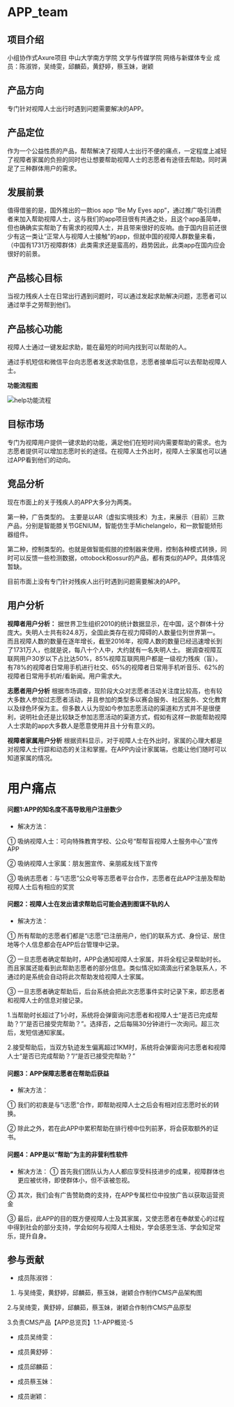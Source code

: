 # APP_team

## 项目介绍

小组协作式Axure项目 中山大学南方学院 文学与传媒学院 网络与新媒体专业 成员：陈淑铧，吴绮雯，邱麟茹，黄舒婷，蔡玉妹，谢颖

## 产品方向

专门针对视障人士出行时遇到问题需要解决的APP。

## 产品定位

作为一个公益性质的产品，帮帮解决了视障人士出行不便的痛点，一定程度上减轻了视障者家属的负担的同时也让想要帮助视障人士的志愿者有途径去帮助。同时满足了三种群体用户的需求。

## 发展前景

值得借鉴的是，国外推出的一款ios app “Be My Eyes app”，通过推广吸引消费者来加入帮助视障人士，这与我们的app项目很有共通之处，且这个app虽简单，但也确确实实帮助了有需求的视障人士，并且带来很好的反响。由于国内目前还很少有这一类让“正常人与视障人士接触”的app，但就中国的视障人群数量来看，（中国有1731万视障群体）此类需求还是蛮高的，趋势因此，此类app在国内应会很好的前景。

## 产品核心目标

当视力残疾人士在日常出行遇到问题时，可以通过发起求助解决问题，志愿者可以通过举手之劳帮到他们。

## 产品核心功能

视障人士通过一键发起求助，能在最短的时间内找到可以帮助的人。

通过手机短信和微信平台向志愿者发送求助信息，志愿者接单后可以去帮助视障人士。

**功能流程图**

![help功能流程](https://images.gitee.com/uploads/images/2019/1216/182716_7f5cf513_1532308.png "help.png")

## 目标市场

专门为视障用户提供一键求助的功能，满足他们在短时间内需要帮助的需求。也为志愿者提供可以增加志愿时长的途径。在视障人士外出时，视障人士家属也可以通过APP看到他们的动向。

## 竞品分析

现在市面上的关于残疾人的APP大多分为两类。 

第一种，广告类型的。 主要是以AR（虚拟实境技术）为主，来展示（目前）三款产品，分别是智能膝关节GENIUM，智能仿生手Michelangelo，和一款智能矫形器组件。

第二种，控制类型的。也就是做智能假肢的控制器来使用，控制各种模式转换，同时可以反馈一些检测数据，ottobock和ossur的产品，都有类似的APP。具体情况暂缺。

目前市面上没有专门针对残疾人出行时遇到问题需要解决的APP。

## 用户分析

**视障者用户分析：**
据世界卫生组织2010的统计数据显示，在中国，这个群体十分庞大。失明人士共有824.8万，全国此类存在视力障碍的人数量位列世界第一。
 
而且视障人数的数量在逐年增长，截至2016年，视障人数的数量已经迅速增长到了1731万人，也就是说，每八十个人中，大约就有一名失明人士。
据调查视障互联网用户30岁以下占比达50%，85%视障互联网用户都是一级视力残疾（盲）。有78%的视障者日常用手机进行社交、65%的视障者日常用手机听音乐、62%的视障者日常用手机听/看新闻。用户需求大。

**志愿者用户分析**
根据市场调查，现阶段大众对志愿者活动关注度比较高，也有较大多数人参加过志愿者活动，并且参加的类型多以赛会服务、社区服务、文化教育以及绿色环保为主。但多数人认为现如今参加志愿活动的渠道和方式并不是很便利，说明社会还是比较缺乏参加志愿活动的渠道方式，假如有这样一款能帮助视障人士求助的app大多数人是愿意使用并且十分有意义的。

**视障者家属用户分析**
根据资料显示，对于视障人士在外出时，家属的心理大都是对视障人士行踪和动态的关注和掌握。在APP内设计家属端，也能让他们随时可以知道家属的情况。


# 用户痛点

#### 问题1:APP的知名度不高导致用户注册数少

+ 解决方法：

① 吸纳视障人士：可向特殊教育学校、公众号“帮帮盲视障人士服务中心”宣传APP
         
② 吸纳视障人士家属：朋友圈宣传、亲朋戚友线下宣传

③ 吸纳志愿者：与“i志愿”公众号等志愿者平台合作，志愿者在此APP注册及帮助视障人士后有相应的奖赏


#### 问题2：视障人士在发出请求帮助后可能会遇到图谋不轨的人

+ 解决方法：

① 所有帮助的志愿者们都是“i志愿”已注册用户，他们的联系方式、身份证、居住地等个人信息都会在APP后台管理中记录。

② 一旦志愿者确定帮助时，APP会通知视障人士家属，并将全程记录帮助时长。而且家属还能看到此帮助志愿者的部分信息。类似情况如滴滴出行紧急联系人，不通过的是系统会自动将此次帮助发给视障人士家属。

③ 一旦志愿者确定帮助后，后台系统会把此次志愿事件实时记录下来，即志愿者和视障人士的信息对接记录。

1.当帮助时长超过了1小时，系统将会弹窗询问志愿者和视障人士“是否已完成帮助？”/“是否已接受完帮助？”。选择否，之后每隔30分钟进行一次询问。超三次后，发短信通知家属。

2.接受帮助后，当双方轨迹发生偏离超过1KM时，系统将会弹窗询问志愿者和视障人士“是否已完成帮助？”/“是否已接受完帮助？”

#### 问题3：APP保障志愿者在帮助后获益

+ 解决方法：

① 我们的初衷是与“i志愿”合作，即帮助视障人士之后会有相对应志愿时长的转换。
  
② 除此之外，若在此APP中累积帮助在排行榜中位列前茅，将会获取额外的证书。

#### 问题4：APP是以“帮助”为主的非营利性软件

+ 解决方法：
① 首先我们团队认为人人都应享受科技进步的成果，视障群体也更应被优待，即使群体小，但不该被忽视。

② 其次，我们会有广告赞助商的支持，在APP专属栏位中投放广告以获取运营资金
          
③ 最后，此APP的目的既方便视障人士及其家属，又使志愿者在奉献爱心的过程中得到社会的部分支持，学会如何与视障人士相处，学会感恩生活、学会知足常乐，提升自身。

## 参与贡献

- 成员陈淑铧：

1. 与吴绮雯，黄舒婷，邱麟茹，蔡玉妹，谢颖合作制作CMS产品架构图

2.与吴绮雯，黄舒婷，邱麟茹，蔡玉妹，谢颖合作制作CMS产品原型

3.负责CMS产品【APP总览页】1.1-APP概览-5

- 成员吴绮雯：

- 成员黄舒婷：

- 成员邱麟茹：

- 成员蔡玉妹：

- 成员谢颖：
